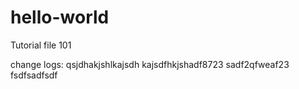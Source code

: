 # hello-world
Tutorial file 101

change logs:
qsjdhakjshlkajsdh
kajsdfhkjshadf8723
sadf2qfweaf23
fsdfsadfsdf
